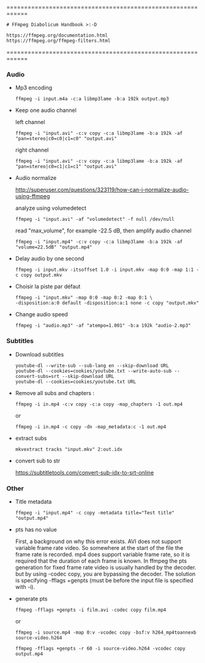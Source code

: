 ============================================================

    # FFmpeg Diabolicum Handbook >:-D

    https://ffmpeg.org/documentation.html
    https://ffmpeg.org/ffmpeg-filters.html

============================================================

### Audio

* Mp3 encoding

    ```
    ffmpeg -i input.m4a -c:a libmp3lame -b:a 192k output.mp3
    ```
* Keep one audio channel

    left channel
    ```
    ffmpeg -i "input.avi" -c:v copy -c:a libmp3lame -b:a 192k -af "pan=stereo|c0=c0|c1=c0" "output.avi"
    ```
    right channel
    ```
    ffmpeg -i "input.avi" -c:v copy -c:a libmp3lame -b:a 192k -af "pan=stereo|c0=c1|c1=c1" "output.avi"
    ```
* Audio normalize

    http://superuser.com/questions/323119/how-can-i-normalize-audio-using-ffmpeg

    analyze using volumedetect
    ```
    ffmpeg -i "input.avi" -af "volumedetect" -f null /dev/null
    ```
    read "max_volume", for example -22.5 dB, then amplify audio channel
    ```
    ffmpeg -i "input.mp4" -c:v copy -c:a libmp3lame -b:a 192k -af "volume=22.5dB" "output.mp4"
    ```
    
* Delay audio by one second
    ```
    ffmpeg -i input.mkv -itsoffset 1.0 -i input.mkv -map 0:0 -map 1:1 -c copy output.mkv
    ```
* Choisir la piste par défaut
    ```
    ffmpeg -i "input.mkv" -map 0:0 -map 0:2 -map 0:1 \
    -disposition:a:0 default -disposition:a:1 none -c copy "output.mkv"
    ```
    
* Change audio speed
    ```
    ffmpeg -i "audio.mp3" -af "atempo=1.001" -b:a 192k "audio-2.mp3"
    ```
    
### Subtitles

* Download subtitles
    ```
    youtube-dl --write-sub --sub-lang en --skip-download URL
    youtube-dl --cookies=cookies/youtube.txt --write-auto-sub --convert-subs=srt --skip-download URL
    youtube-dl --cookies=cookies/youtube.txt URL
    ```
* Remove all subs and chapters :
    ```
    ffmpeg -i in.mp4 -c:v copy -c:a copy -map_chapters -1 out.mp4
    ```
    or
    ```
    ffmpeg -i in.mp4 -c copy -dn -map_metadata:c -1 out.mp4
    ```
* extract subs
    ```
    mkvextract tracks "input.mkv" 2:out.idx
    ```
* convert sub to str

    https://subtitletools.com/convert-sub-idx-to-srt-online

### Other

* Title metadata
    ```
    ffmpeg -i "input.mp4" -c copy -metadata title="Test title" "output.mp4"
    ```
* pts has no value

    First, a background on why this error exists.
    AVI does not support variable frame rate video.
    So somewhere at the start of the file the frame rate is recorded.
    mp4 does support variable frame rate, so it is required that
    the duration of each frame is known. In ffmpeg the pts generation
    for fixed frame rate video is usually handled by the decoder.
    but by using -codec copy, you are bypassing the decoder.
    The solution is specifying -fflags +genpts (must be before
    the input file is specified with -i).

* generate pts
    ```
    ffmpeg -fflags +genpts -i film.avi -codec copy film.mp4
    ```
    or
    ```
    ffmpeg -i source.mp4 -map 0:v -vcodec copy -bsf:v h264_mp4toannexb source-video.h264

    ffmpeg -fflags +genpts -r 60 -i source-video.h264 -vcodec copy output.mp4
    ```


